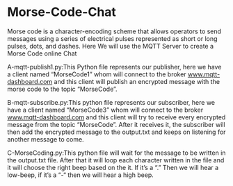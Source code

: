 # Morse-Code-Chat
Morse code is a character-encoding scheme that allows operators to send messages using a series of electrical pulses represented as short or long pulses, dots, and dashes. Here We will use the MQTT Server to create a Morse Code online Chat

A-mqtt-publish1.py:This Python file represents our publisher, here we have a client named “MorseCode1” whom will connect to the broker www.mqtt-dashboard.com and this client will publish an encrypted message with the morse code to the topic “MorseCode”.

B-mqtt-subscribe.py:This python file represents our subscriber, here we have a client named “MorseCode3” whom will connect to the broker www.mqtt-dashboard.com and this client will try to receive every encrypted message from the topic “MorseCode”. After  it receives it, the subscriber will then add the encrypted message to the output.txt and keeps on listening for another message to come.

C-MorseCoding.py:This python file will wait for the message to be written in the output.txt file. After that it will loop each character written in the file and it will choose the right beep based on the it. If it’s a “.” Then we will hear a low-beep, if it’s a “-“ then we will hear a high beep.
